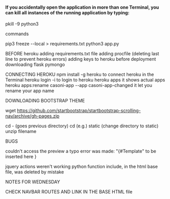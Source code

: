 #### If you accidentally open the application in more than one Terminal, you can kill all instances of the running application by typing: 
pkill -9 python3

commands

pip3 freeze --local > requirements.txt
python3 app.py




BEFORE heroku
adding requirements.txt file
adding procfile (deleting last line to prevent heroku errors)
adding keys to heroku before deployment
downloading flask pymongo

CONNECTING HEROKU
npm install -g heroku    to connect heroku in the Terminal
heroku login -i          to login to heroku
heroku apps              it shows actual apps
heroku apps:rename casoni-app --app casoni-app-changed      it let you rename your app name


DOWNLOADING BOOTSTRAP THEME

wget https://github.com/startbootstrap/startbootstrap-scrolling-nav/archive/gh-pages.zip

cd - (goes previous directory)
cd (e.g.) static (change directory to static)
unzip filename


BUGS

couldn't access the preview
a typo error was made: "{#Template" to be inserted here }

jquery actions weren't working
python function include, in the html base file, was deleted by mistake



NOTES FOR WEDNESDAY

CHECK NAVBAR ROUTES AND LINK IN THE BASE HTML file